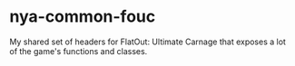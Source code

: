 # nya-common-fouc

My shared set of headers for FlatOut: Ultimate Carnage that exposes a lot of the game's functions and classes.